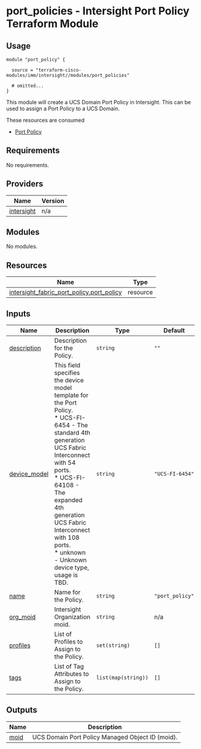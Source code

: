 # port_policies - Intersight Port Policy Terraform Module

## Usage

```hcl
module "port_policy" {

  source = "terraform-cisco-modules/imm/intersight//modules/port_policies"

  # omitted...
}
```

This module will create a UCS Domain Port Policy in Intersight.  This can be used to assign a Port Policy to a UCS Domain.  

These resources are consumed

* [Port Policy](https://registry.terraform.io/providers/CiscoDevNet/intersight/latest/docs/resources/fabric_port_policy)

<!-- BEGINNING OF PRE-COMMIT-TERRAFORM DOCS HOOK -->
## Requirements

No requirements.

## Providers

| Name | Version |
|------|---------|
| <a name="provider_intersight"></a> [intersight](#provider\_intersight) | n/a |

## Modules

No modules.

## Resources

| Name | Type |
|------|------|
| [intersight_fabric_port_policy.port_policy](https://registry.terraform.io/providers/CiscoDevNet/intersight/latest/docs/resources/fabric_port_policy) | resource |

## Inputs

| Name | Description | Type | Default | Required |
|------|-------------|------|---------|:--------:|
| <a name="input_description"></a> [description](#input\_description) | Description for the Policy. | `string` | `""` | no |
| <a name="input_device_model"></a> [device\_model](#input\_device\_model) | This field specifies the device model template for the Port Policy.<br>* UCS-FI-6454 - The standard 4th generation UCS Fabric Interconnect with 54 ports.<br>* UCS-FI-64108 - The expanded 4th generation UCS Fabric Interconnect with 108 ports.<br>* unknown - Unknown device type, usage is TBD. | `string` | `"UCS-FI-6454"` | no |
| <a name="input_name"></a> [name](#input\_name) | Name for the Policy. | `string` | `"port_policy"` | no |
| <a name="input_org_moid"></a> [org\_moid](#input\_org\_moid) | Intersight Organization moid. | `string` | n/a | yes |
| <a name="input_profiles"></a> [profiles](#input\_profiles) | List of Profiles to Assign to the Policy. | `set(string)` | `[]` | no |
| <a name="input_tags"></a> [tags](#input\_tags) | List of Tag Attributes to Assign to the Policy. | `list(map(string))` | `[]` | no |

## Outputs

| Name | Description |
|------|-------------|
| <a name="output_moid"></a> [moid](#output\_moid) | UCS Domain Port Policy Managed Object ID (moid). |
<!-- END OF PRE-COMMIT-TERRAFORM DOCS HOOK -->
